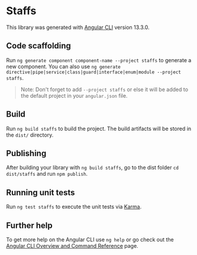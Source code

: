 # Staffs

This library was generated with [Angular CLI](https://github.com/angular/angular-cli) version 13.3.0.

## Code scaffolding

Run `ng generate component component-name --project staffs` to generate a new component. You can also use `ng generate directive|pipe|service|class|guard|interface|enum|module --project staffs`.

> Note: Don't forget to add `--project staffs` or else it will be added to the default project in your `angular.json` file.

## Build

Run `ng build staffs` to build the project. The build artifacts will be stored in the `dist/` directory.

## Publishing

After building your library with `ng build staffs`, go to the dist folder `cd dist/staffs` and run `npm publish`.

## Running unit tests

Run `ng test staffs` to execute the unit tests via [Karma](https://karma-runner.github.io).

## Further help

To get more help on the Angular CLI use `ng help` or go check out the [Angular CLI Overview and Command Reference](https://angular.io/cli) page.

